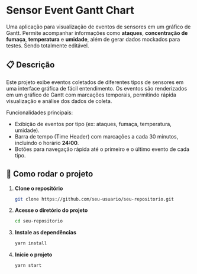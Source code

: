 # Sensor Event Gantt Chart

Uma aplicação para visualização de eventos de sensores em um gráfico de Gantt. Permite acompanhar informações como **ataques**, **concentração de fumaça**, **temperatura** e **umidade**, além de gerar dados mockados para testes. Sendo totalmente editável.

## 📋 Descrição

Este projeto exibe eventos coletados de diferentes tipos de sensores em uma interface gráfica de fácil entendimento. Os eventos são renderizados em um gráfico de Gantt com marcações temporais, permitindo rápida visualização e análise dos dados de coleta.

Funcionalidades principais:
- Exibição de eventos por tipo (ex: ataques, fumaça, temperatura, umidade).
- Barra de tempo (Time Header) com marcações a cada 30 minutos, incluindo o horário **24:00**.
- Botões para navegação rápida até o primeiro e o último evento de cada tipo.

## 🚀 Como rodar o projeto

1. **Clone o repositório**
   ```bash
   git clone https://github.com/seu-usuario/seu-repositorio.git

2. **Acesse o diretório do projeto**
   ```bash
   cd seu-repositorio


3. **Instale as dependências**
   ```bash
   yarn install


4. **Inicie o projeto**
   ```bash
   yarn start

